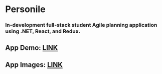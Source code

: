 # Personile
### In-development full-stack student Agile planning application using .NET, React, and Redux.

## App Demo: [LINK](https://personile.fly.dev)

## App Images: [LINK](https://github.com/jacoblurie29/Personile/wiki/App-Pictures)
